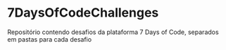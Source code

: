 # 7DaysOfCodeChallenges
Repositório contendo desafios da plataforma 7 Days of Code, separados em pastas para cada desafio
